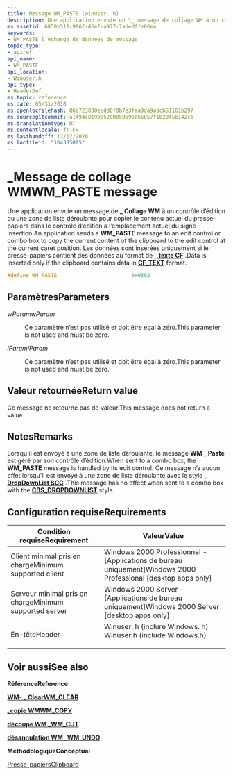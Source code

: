 ```yaml
---
title: Message WM_PASTE (winuser. h)
description: Une application envoie un \_ message de collage WM à un contrôle d’édition ou une zone de liste déroulante pour copier le contenu actuel du presse-papiers dans le contrôle d’édition à l’emplacement actuel du signe insertion. Les données sont insérées uniquement si le presse-papiers contient des données au \_ format de texte cf.
ms.assetid: 6830b511-986f-46ef-a977-7adedffe86ea
keywords:
- WM_PASTE l’échange de données de message
topic_type:
- apiref
api_name:
- WM_PASTE
api_location:
- Winuser.h
api_type:
- HeaderDef
ms.topic: reference
ms.date: 05/31/2018
ms.openlocfilehash: 86b723830ecdd0f8b7e3faa9da9adcb51161b297
ms.sourcegitcommit: a1494c819bc5200050696e66057f1020f5b142cb
ms.translationtype: MT
ms.contentlocale: fr-FR
ms.lasthandoff: 12/12/2020
ms.locfileid: "104385095"
---
```

# <a name="wm_paste-message"></a><span data-ttu-id="e9d74-105">\_Message de collage WM</span><span class="sxs-lookup"><span data-stu-id="e9d74-105">WM\_PASTE message</span></span>

<span data-ttu-id="e9d74-106">Une application envoie un message de **\_ Collage WM** à un contrôle d’édition ou une zone de liste déroulante pour copier le contenu actuel du presse-papiers dans le contrôle d’édition à l’emplacement actuel du signe insertion.</span><span class="sxs-lookup"><span data-stu-id="e9d74-106">An application sends a **WM\_PASTE** message to an edit control or combo box to copy the current content of the clipboard to the edit control at the current caret position.</span></span> <span data-ttu-id="e9d74-107">Les données sont insérées uniquement si le presse-papiers contient des données au format de [**\_ texte CF**](standard-clipboard-formats.md) .</span><span class="sxs-lookup"><span data-stu-id="e9d74-107">Data is inserted only if the clipboard contains data in [**CF\_TEXT**](standard-clipboard-formats.md) format.</span></span>


```C++
#define WM_PASTE                        0x0302
```



## <a name="parameters"></a><span data-ttu-id="e9d74-108">Paramètres</span><span class="sxs-lookup"><span data-stu-id="e9d74-108">Parameters</span></span>

<dl> <dt>

<span data-ttu-id="e9d74-109">*wParam*</span><span class="sxs-lookup"><span data-stu-id="e9d74-109">*wParam*</span></span> 
</dt> <dd>

<span data-ttu-id="e9d74-110">Ce paramètre n’est pas utilisé et doit être égal à zéro.</span><span class="sxs-lookup"><span data-stu-id="e9d74-110">This parameter is not used and must be zero.</span></span>

</dd> <dt>

<span data-ttu-id="e9d74-111">*lParam*</span><span class="sxs-lookup"><span data-stu-id="e9d74-111">*lParam*</span></span> 
</dt> <dd>

<span data-ttu-id="e9d74-112">Ce paramètre n’est pas utilisé et doit être égal à zéro.</span><span class="sxs-lookup"><span data-stu-id="e9d74-112">This parameter is not used and must be zero.</span></span>

</dd> </dl>

## <a name="return-value"></a><span data-ttu-id="e9d74-113">Valeur retournée</span><span class="sxs-lookup"><span data-stu-id="e9d74-113">Return value</span></span>

<span data-ttu-id="e9d74-114">Ce message ne retourne pas de valeur.</span><span class="sxs-lookup"><span data-stu-id="e9d74-114">This message does not return a value.</span></span>

## <a name="remarks"></a><span data-ttu-id="e9d74-115">Notes</span><span class="sxs-lookup"><span data-stu-id="e9d74-115">Remarks</span></span>

<span data-ttu-id="e9d74-116">Lorsqu’il est envoyé à une zone de liste déroulante, le message **WM \_ Paste** est géré par son contrôle d’édition.</span><span class="sxs-lookup"><span data-stu-id="e9d74-116">When sent to a combo box, the **WM\_PASTE** message is handled by its edit control.</span></span> <span data-ttu-id="e9d74-117">Ce message n’a aucun effet lorsqu’il est envoyé à une zone de liste déroulante avec le style [**\_ DropDownList SCC**](../controls/combo-box-styles.md) .</span><span class="sxs-lookup"><span data-stu-id="e9d74-117">This message has no effect when sent to a combo box with the [**CBS\_DROPDOWNLIST**](../controls/combo-box-styles.md) style.</span></span>

## <a name="requirements"></a><span data-ttu-id="e9d74-118">Configuration requise</span><span class="sxs-lookup"><span data-stu-id="e9d74-118">Requirements</span></span>



| <span data-ttu-id="e9d74-119">Condition requise</span><span class="sxs-lookup"><span data-stu-id="e9d74-119">Requirement</span></span> | <span data-ttu-id="e9d74-120">Valeur</span><span class="sxs-lookup"><span data-stu-id="e9d74-120">Value</span></span> |
|-------------------------------------|----------------------------------------------------------------------------------------------------------|
| <span data-ttu-id="e9d74-121">Client minimal pris en charge</span><span class="sxs-lookup"><span data-stu-id="e9d74-121">Minimum supported client</span></span><br/> | <span data-ttu-id="e9d74-122">Windows 2000 Professionnel - \[Applications de bureau uniquement\]</span><span class="sxs-lookup"><span data-stu-id="e9d74-122">Windows 2000 Professional \[desktop apps only\]</span></span><br/>                                               |
| <span data-ttu-id="e9d74-123">Serveur minimal pris en charge</span><span class="sxs-lookup"><span data-stu-id="e9d74-123">Minimum supported server</span></span><br/> | <span data-ttu-id="e9d74-124">Windows 2000 Server - \[Applications de bureau uniquement\]</span><span class="sxs-lookup"><span data-stu-id="e9d74-124">Windows 2000 Server \[desktop apps only\]</span></span><br/>                                                     |
| <span data-ttu-id="e9d74-125">En-tête</span><span class="sxs-lookup"><span data-stu-id="e9d74-125">Header</span></span><br/>                   | <dl> <span data-ttu-id="e9d74-126"><dt>Winuser. h (inclure Windows. h)</dt></span><span class="sxs-lookup"><span data-stu-id="e9d74-126"><dt>Winuser.h (include Windows.h)</dt></span></span> </dl> |



## <a name="see-also"></a><span data-ttu-id="e9d74-127">Voir aussi</span><span class="sxs-lookup"><span data-stu-id="e9d74-127">See also</span></span>

<dl> <dt>

<span data-ttu-id="e9d74-128">**Référence**</span><span class="sxs-lookup"><span data-stu-id="e9d74-128">**Reference**</span></span>
</dt> <dt>

[<span data-ttu-id="e9d74-129">**WM- \_ Clear**</span><span class="sxs-lookup"><span data-stu-id="e9d74-129">**WM\_CLEAR**</span></span>](wm-clear.md)
</dt> <dt>

[<span data-ttu-id="e9d74-130">**\_copie WM**</span><span class="sxs-lookup"><span data-stu-id="e9d74-130">**WM\_COPY**</span></span>](wm-copy.md)
</dt> <dt>

[<span data-ttu-id="e9d74-131">**découpe WM \_**</span><span class="sxs-lookup"><span data-stu-id="e9d74-131">**WM\_CUT**</span></span>](wm-cut.md)
</dt> <dt>

[<span data-ttu-id="e9d74-132">**désannulation WM \_**</span><span class="sxs-lookup"><span data-stu-id="e9d74-132">**WM\_UNDO**</span></span>](/windows/desktop/Controls/wm-undo)
</dt> <dt>

<span data-ttu-id="e9d74-133">**Méthodologique**</span><span class="sxs-lookup"><span data-stu-id="e9d74-133">**Conceptual**</span></span>
</dt> <dt>

[<span data-ttu-id="e9d74-134">Presse-papiers</span><span class="sxs-lookup"><span data-stu-id="e9d74-134">Clipboard</span></span>](clipboard.md)
</dt> </dl>

 

